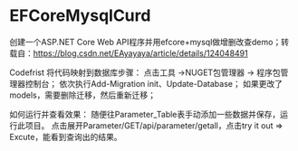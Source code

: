 # EFCoreMysqlCurd
创建一个ASP.NET Core Web API程序并用efcore+mysql做增删改查demo；转载自：https://blog.csdn.net/EAyayaya/article/details/124048491

Codefrist 将代码映射到数据库步骤：
点击工具 ->NUGET包管理器 -> 程序包管理器控制台；
依次执行Add-Migration init、Update-Database；
如果更改了models，需要删除迁移，然后重新迁移；

如何运行并查看效果：
随便往Parameter_Table表手动添加一些数据并保存，运行此项目。
点击展开Parameter/GET/api​/parameter​/getall，点击try it out => Excute，能看到查询出的结果。
